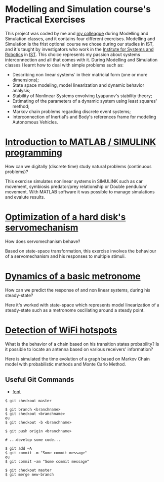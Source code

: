 # Modelling and Simulation course's Practical Exercises

This project was coded by me and [my colleague](https://github.com/gambas) during Modelling and Simulation classes, and it contains four different exercises.
Modelling and Simulation is the frist optional course we chose during our studies in IST, and it's taught by investigators who work in the [Institute for Systems and Robotics](https://welcome.isr.tecnico.ulisboa.pt) in [IST](https://tecnico.ulisboa.pt/pt/). This choice represents my passion about systems interconnection and all that comes with it.
During Modelling and Simulation classes I learnt how to deal with simple problems such as:
- Describing non linear systems' in their matricial form (one or more dimensions);
- State space modeling, model linearization and dynamic behavior analysis;
- Stability of Nonlinear Systems envolving Lyapunov's stability theory;
- Estimating of the parameters of a dynamic system using least squares' method;
- Markov chain problems regarding discrete event systems;
- Interconnection of Inertial's and Body's references frame for modeling Autonomous Vehicles.

# [Introduction to MATLAB / SIMULINK programming](./Introduction%20to%20MATLAB%20:%20SIMULINK%20programming)
How can we digitally (discrete time) study natural problems (continuous problems)?

This exercise simulates nonlinear systems in SIMULINK such as car movement, symbiosis predator/prey relationship or Double pendulum' movement. With MATLAB software it was possible to manage simulations and evalute results.

# [Optimization of a hard disk's servomechanism](./Optimization%20of%20a%20hard%20disk's%20servomechanism)
How does servomechanism behave?

Based on state-space transformation, this exercise involves the behaviour of a servomechanism and his responses to multiple stimuli.

# [Dynamics of a basic metronome](./Dynamics%20of%20a%20basic%20metronome)

How can we predict the response of and non linear systems, during his steady-state?

Here it's worked with state-space which represents model linearization of a steady-state such as a metronome oscillating around a steady point.

# [Detection of WiFi hotspots](./Detection%20of%20WiFi%20hotspots)
What is the behavior of a chain based on his transition states probability?
Is it possible to locate an antenna based on various receivers' information?

Here is simulated the time evolution of a graph based on Markov Chain model with probabilistic methods and Monte Carlo Method.



## Useful Git Commands
- [font](https://confluence.atlassian.com/bitbucketserver/basic-git-commands-776639767.html)
```
$ git checkout master

$ git branch <branchname>
$ git checkout <branchname>
ou
$ git checkout -b <branchname>

$ git push origin <branchname>

# ...develop some code...

$ git add –A
$ git commit –m "Some commit message"
ou
$ git commit –am "Some commit message"

$ git checkout master
$ git merge new-branch
```
